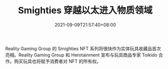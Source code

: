 ﻿---
title: "Smighties 穿越以太进入物质领域"
date: 2021-09-09T21:57:40+08:00
lastmod: 2021-09-09T16:45:40+08:00
draft: false
authors: ["Moira"]
description: "Reality Gaming Group 的 Smighties NFT 系列将很快作为实体玩具收藏品首次亮相。Reality Gaming Group 和 Herotainment 宣布与玩具商品专家 Toikido 合作。购买玩具也将赋予消费者对 NFT 的所有权。"
featuredImage: "smighties-crosses-the-ether-into-the-physical-realm.png"
tags: ["Virtual World","虚拟世界","Play to Earn"]
categories: ["news"]
news: ["虚拟世界"]
weight: 
lightgallery: true
pinned: false
recommend: false
recommend1: false
---

Reality Gaming Group 的 Smighties NFT 系列将很快作为实体玩具收藏品首次亮相。Reality Gaming Group 和 Herotainment 宣布与玩具商品专家 Toikido 合作。购买玩具也将赋予消费者对 NFT 的所有权。

<!--more-->

